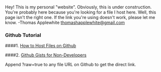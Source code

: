 Hey! This is my personal "website". Obviously, this is under construction.
You're probably here because you're looking for a file I host here. Well, this page isn't the right one.
If the link you're using doesn't work, please let me know.
-Thomas Applewhite
thomashapplewhite@gmail.com

### Github Tutorial

####1. [How to Host Files on Github](http://www.labnol.org/internet/free-file-hosting-github/29092/)

####2. [Github Gists for Non-Developers](http://www.labnol.org/internet/github-gist-tutorial/28499/)

Append ?raw=true to any file URL on Github to get the direct link.
